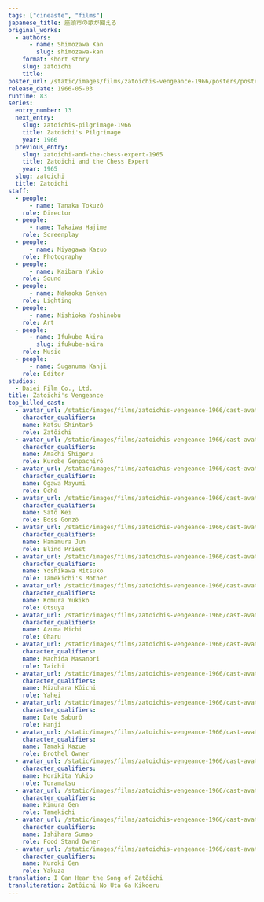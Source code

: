 ```yaml
---
tags: ["cineaste", "films"]
japanese_title: 座頭市の歌が聞える
original_works:
  - authors:
      - name: Shimozawa Kan
        slug: shimozawa-kan
    format: short story
    slug: zatoichi
    title:
poster_url: /static/images/films/zatoichis-vengeance-1966/posters/poster.jpg
release_date: 1966-05-03
runtime: 83
series:
  entry_number: 13
  next_entry:
    slug: zatoichis-pilgrimage-1966
    title: Zatoichi's Pilgrimage
    year: 1966
  previous_entry:
    slug: zatoichi-and-the-chess-expert-1965
    title: Zatoichi and the Chess Expert
    year: 1965
  slug: zatoichi
  title: Zatoichi
staff:
  - people:
      - name: Tanaka Tokuzô
    role: Director
  - people:
      - name: Takaiwa Hajime
    role: Screenplay
  - people:
      - name: Miyagawa Kazuo
    role: Photography
  - people:
      - name: Kaibara Yukio
    role: Sound
  - people:
      - name: Nakaoka Genken
    role: Lighting
  - people:
      - name: Nishioka Yoshinobu
    role: Art
  - people:
      - name: Ifukube Akira
        slug: ifukube-akira
    role: Music
  - people:
      - name: Suganuma Kanji
    role: Editor
studios:
  - Daiei Film Co., Ltd.
title: Zatoichi's Vengeance
top_billed_cast:
  - avatar_url: /static/images/films/zatoichis-vengeance-1966/cast-avatars/shintaro-katsu-0.jpg
    character_qualifiers:
    name: Katsu Shintarô
    role: Zatôichi
  - avatar_url: /static/images/films/zatoichis-vengeance-1966/cast-avatars/shigeru-amachi-0.jpg
    character_qualifiers:
    name: Amachi Shigeru
    role: Kurobe Genpachirô
  - avatar_url: /static/images/films/zatoichis-vengeance-1966/cast-avatars/mayumi-ogawa-0.jpg
    character_qualifiers:
    name: Ogawa Mayumi
    role: Ochô
  - avatar_url: /static/images/films/zatoichis-vengeance-1966/cast-avatars/kei-sato-0.jpg
    character_qualifiers:
    name: Satô Kei
    role: Boss Gonzô
  - avatar_url: /static/images/films/zatoichis-vengeance-1966/cast-avatars/jun-hamamura-0.jpg
    character_qualifiers:
    name: Hamamura Jun
    role: Blind Priest
  - avatar_url: /static/images/films/zatoichis-vengeance-1966/cast-avatars/mitsuko-yoshikawa-0.jpg
    character_qualifiers:
    name: Yoshikawa Mitsuko
    role: Tamekichi's Mother
  - avatar_url: /static/images/films/zatoichis-vengeance-1966/cast-avatars/yukiko-komura-0.jpg
    character_qualifiers:
    name: Komura Yukiko
    role: Otsuya
  - avatar_url: /static/images/films/zatoichis-vengeance-1966/cast-avatars/michi-azuma-0.jpg
    character_qualifiers:
    name: Azuma Michi
    role: Oharu
  - avatar_url: /static/images/films/zatoichis-vengeance-1966/cast-avatars/masanori-michida-0.jpg
    character_qualifiers:
    name: Machida Masanori
    role: Taichi
  - avatar_url: /static/images/films/zatoichis-vengeance-1966/cast-avatars/koichi-mizuhara-0.jpg
    character_qualifiers:
    name: Mizuhara Kôichi
    role: Yahei
  - avatar_url: /static/images/films/zatoichis-vengeance-1966/cast-avatars/saburo-date-0.jpg
    character_qualifiers:
    name: Date Saburô
    role: Hanji
  - avatar_url: /static/images/films/zatoichis-vengeance-1966/cast-avatars/kazue-tamaki-0.jpg
    character_qualifiers:
    name: Tamaki Kazue
    role: Brothel Owner
  - avatar_url: /static/images/films/zatoichis-vengeance-1966/cast-avatars/yukio-horikita-0.jpg
    character_qualifiers:
    name: Horikita Yukio
    role: Toramatsu
  - avatar_url: /static/images/films/zatoichis-vengeance-1966/cast-avatars/gen-kimura-0.jpg
    character_qualifiers:
    name: Kimura Gen
    role: Tamekichi
  - avatar_url: /static/images/films/zatoichis-vengeance-1966/cast-avatars/sumao-ishihara-0.jpg
    character_qualifiers:
    name: Ishihara Sumao
    role: Food Stand Owner
  - avatar_url: /static/images/films/zatoichis-vengeance-1966/cast-avatars/gen-kuroki-0.jpg
    character_qualifiers:
    name: Kuroki Gen
    role: Yakuza
translation: I Can Hear the Song of Zatôichi
transliteration: Zatôichi No Uta Ga Kikoeru
---
```

